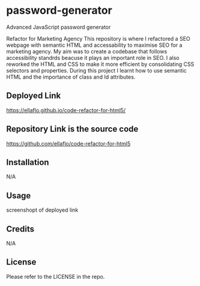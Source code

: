 # password-generator
Advanced JavaScript password generator

Refactor for Marketing Agency
This repository is where I refactored a SEO webpage with semantic HTML and accessability to maximise SEO for a marketing agency. My aim was to create a codebase that follows accessibility standrds beacuse it plays an important role in SEO. I also reworked the HTML and CSS to make it more efficient by consolidating CSS selectors and properties. During this project I learnt how to use semantic HTML and the importance of class and Id attributes.

## Deployed Link
https://ellaflo.github.io/code-refactor-for-html5/

## Repository Link is the source code
https://github.com/ellaflo/code-refactor-for-html5

## Installation
N/A

## Usage
screenshopt of deployed link

## Credits
N/A

## License
Please refer to the LICENSE in the repo.